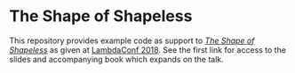
# The Shape of Shapeless

This repository provides example code as support to [_The Shape of Shapeless_](https://well-conditioned.com/talks/shape-of-shapeless) as given at [LambdaConf 2018](https://lambdaconf.us). See the first link for access to the slides and accompanying book which expands on the talk.
